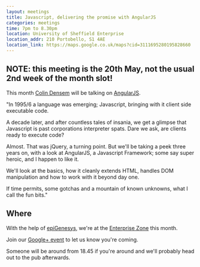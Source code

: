 ```yaml
---
layout: meetings
title: Javascript, delivering the promise with AngularJS
categories: meetings
time: 7pm to 8.30pm
location: University of Sheffield Enterprise
location_addr: 210 Portobello, S1 4AE
location_link: https://maps.google.co.uk/maps?cid=3111695280195828660
---
```



## NOTE: this meeting is the 20th May, not the usual 2nd week of the month slot!

This month [Colin Densem](http://www.summit360.co.uk/) will be talking on [AngularJS](http://angularjs.org/).


"In 1995/6 a language was emerging; Javascript, bringing with it client side executable code.

A decade later, and after countless tales of insania, we get a glimpse that Javascript is past corporations interpreter spats. Dare we ask, are clients ready to execute code?

Almost. That was jQuery, a turning point. But we'll be taking a peek three years on, with a look at AngularJS, a Javascript Framework; some say super heroic, and I happen to like it.

We'll look at the basics, how it cleanly extends HTML, handles DOM manipulation and how to work with it beyond day one.

If time permits, some gotchas and a mountain of known unknowns, what I call the fun bits."


## Where

With the help of [epiGenesys](http://www.epigenesys.co.uk), we're at the
[Enterprise Zone](http://enterprise.shef.ac.uk/contact-us) this month.

Join our [Google+ event](https://plus.google.com/events/cnqui5nlfe962on9cb1mfok5nkg) to let us know you're coming.

Someone will be around from 18.45 if you're around and we'll probably head out to the pub afterwards.

